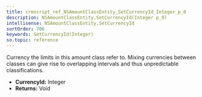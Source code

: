 ```yaml
---
title: crmscript_ref_NSAmountClassEntity_SetCurrencyId_Integer_p_0
description: NSAmountClassEntity.SetCurrencyId(Integer p_0)
intellisense: NSAmountClassEntity.SetCurrencyId
sortOrder: 706
keywords: SetCurrencyId(Integer)
so.topic: reference
---
```



Currency the limits in this amount class refer to. Mixing currencies between classes can give rise to overlapping intervals and thus unpredictable classifications.



* **CurrencyId:** Integer
* **Returns:** Void


